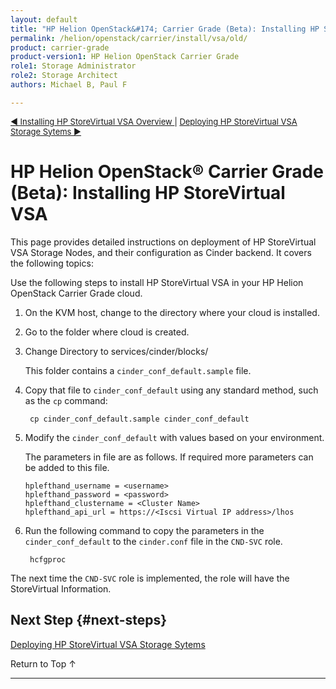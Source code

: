 ```yaml
---
layout: default
title: "HP Helion OpenStack&#174; Carrier Grade (Beta): Installing HP StoreVirtual VSA"
permalink: /helion/openstack/carrier/install/vsa/old/	
product: carrier-grade
product-version1: HP Helion OpenStack Carrier Grade
role1: Storage Administrator
role2: Storage Architect
authors: Michael B, Paul F

---
```

<!--UNDER REVISION-->


<script>

function PageRefresh {
onLoad="window.refresh"
}

PageRefresh();

</script>

<p style="font-size: small;"><a href="/helion/openstack/1.1/install/vsa/overview/">&#9664; Installing HP StoreVirtual VSA Overview </a> | <a href="/helion/openstack/carrier/install/vsa/deploy/">Deploying HP StoreVirtual VSA Storage Sytems &#9654;</a></p>


# HP Helion OpenStack&#174; Carrier Grade (Beta): Installing HP StoreVirtual VSA

This page provides detailed instructions on deployment of HP StoreVirtual VSA Storage Nodes, and their configuration as Cinder backend. It covers the following topics:


Use the following steps to install HP StoreVirtual VSA in your HP Helion OpenStack Carrier Grade cloud.

1. On the KVM host, change to the directory where your cloud is installed. 

2. Go to the folder where cloud is created.

3. Change Directory to services/cinder/blocks/

	This folder contains a `cinder_conf_default.sample` file. 

4. Copy that file to `cinder_conf_default` using any standard method, such as the `cp` command:

		cp cinder_conf_default.sample cinder_conf_default

5.  Modify the `cinder_conf_default` with values based on your environment. 

	The parameters in file are as follows. If required more parameters can be added to this file.

		hplefthand_username = <username>
		hplefthand_password = <password>
		hplefthand_clustername = <Cluster Name>
		hplefthand_api_url = https://<Iscsi Virtual IP address>/lhos

6. Run the following command to copy the parameters in the `cinder_conf_default` to the `cinder.conf` file in the `CND-SVC` role.

		hcfgproc

The next time the `CND-SVC` role is implemented, the role will have the StoreVirtual Information.



## Next Step {#next-steps}

[Deploying HP StoreVirtual VSA Storage Sytems](/helion/openstack/carrier/install/vsa/deploy/)


<a href="#top" style="padding:14px 0px 14px 0px; text-decoration: none;"> Return to Top &#8593; </a>

----

